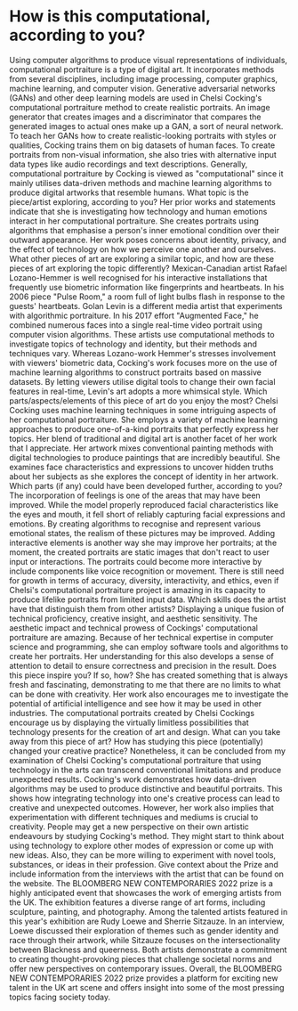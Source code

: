 # How is this computational, according to you?
Using computer algorithms to produce visual representations of individuals, computational portraiture is a type of digital art. It incorporates methods from several disciplines, including image processing, computer graphics, machine learning, and computer vision. Generative adversarial networks (GANs) and other deep learning models are used in Chelsi Cocking's computational portraiture method to create realistic portraits. An image generator that creates images and a discriminator that compares the generated images to actual ones make up a GAN, a sort of neural network. To teach her GANs how to create realistic-looking portraits with styles or qualities, Cocking trains them on big datasets of human faces. To create portraits from non-visual information, she also tries with alternative input data types like audio recordings and text descriptions. Generally, computational portraiture by Cocking is viewed as "computational" since it mainly utilises data-driven methods and machine learning algorithms to produce digital artworks that resemble humans.
What topic is the piece/artist exploring, according to you? 
Her prior works and statements indicate that she is investigating how technology and human emotions interact in her computational portraiture. She creates portraits using algorithms that emphasise a person's inner emotional condition over their outward appearance. Her work poses concerns about identity, privacy, and the effect of technology on how we perceive one another and ourselves.
What other pieces of art are exploring a similar topic, and how are these pieces of art exploring the topic differently?
Mexican-Canadian artist Rafael Lozano-Hemmer is well recognised for his interactive installations that frequently use biometric information like fingerprints and heartbeats. In his 2006 piece "Pulse Room," a room full of light bulbs flash in response to the guests' heartbeats. Golan Levin is a different media artist that experiments with algorithmic portraiture. In his 2017 effort "Augmented Face," he combined numerous faces into a single real-time video portrait using computer vision algorithms. These artists use computational methods to investigate topics of technology and identity, but their methods and techniques vary. Whereas Lozano-work Hemmer's stresses involvement with viewers' biometric data, Cocking's work focuses more on the use of machine learning algorithms to construct portraits based on massive datasets. By letting viewers utilise digital tools to change their own facial features in real-time, Levin's art adopts a more whimsical style.
Which parts/aspects/elements of this piece of art do you enjoy the most?
Chelsi Cocking uses machine learning techniques in some intriguing aspects of her computational portraiture. She employs a variety of machine learning approaches to produce one-of-a-kind portraits that perfectly express her topics. Her blend of traditional and digital art is another facet of her work that I appreciate. Her artwork mixes conventional painting methods with digital technologies to produce paintings that are incredibly beautiful. She examines face characteristics and expressions to uncover hidden truths about her subjects as she explores the concept of identity in her artwork.
Which parts (if any) could have been developed further, according to you?
The incorporation of feelings is one of the areas that may have been improved. While the model properly reproduced facial characteristics like the eyes and mouth, it fell short of reliably capturing facial expressions and emotions. By creating algorithms to recognise and represent various emotional states, the realism of these pictures may be improved. Adding interactive elements is another way she may improve her portraits; at the moment, the created portraits are static images that don't react to user input or interactions. The portraits could become more interactive by include components like voice recognition or movement. There is still need for growth in terms of accuracy, diversity, interactivity, and ethics, even if Chelsi's computational portraiture project is amazing in its capacity to produce lifelike portraits from limited input data.
Which skills does the artist have that distinguish them from other artists?
Displaying a unique fusion of technical proficiency, creative insight, and aesthetic sensitivity. The aesthetic impact and technical prowess of Cockings' computational portraiture are amazing. Because of her technical expertise in computer science and programming, she can employ software tools and algorithms to create her portraits. Her understanding for this also develops a sense of attention to detail to ensure correctness and precision in the result.
Does this piece inspire you? If so, how?
She has created something that is always fresh and fascinating, demonstrating to me that there are no limits to what can be done with creativity. Her work also encourages me to investigate the potential of artificial intelligence and see how it may be used in other industries. The computational portraits created by Chelsi Cockings encourage us by displaying the virtually limitless possibilities that technology presents for the creation of art and design.
What can you take away from this piece of art? How has studying this piece (potentially) changed your creative practice?
Nonetheless, it can be concluded from my examination of Chelsi Cocking's computational portraiture that using technology in the arts can transcend conventional limitations and produce unexpected results. Cocking's work demonstrates how data-driven algorithms may be used to produce distinctive and beautiful portraits. This shows how integrating technology into one's creative process can lead to creative and unexpected outcomes. However, her work also implies that experimentation with different techniques and mediums is crucial to creativity. People may get a new perspective on their own artistic endeavours by studying Cocking's method. They might start to think about using technology to explore other modes of expression or come up with new ideas. Also, they can be more willing to experiment with novel tools, substances, or ideas in their profession.
Give context about the Prize and include information from the interviews with the artist that can be found on the website.
The BLOOMBERG NEW CONTEMPORARIES 2022 prize is a highly anticipated event that showcases the work of emerging artists from the UK. The exhibition features a diverse range of art forms, including sculpture, painting, and photography. Among the talented artists featured in this year's exhibition are Rudy Loewe and Sherrie Sitzauze. In an interview, Loewe discussed their exploration of themes such as gender identity and race through their artwork, while Sitzauze focuses on the intersectionality between Blackness and queerness. Both artists demonstrate a commitment to creating thought-provoking pieces that challenge societal norms and offer new perspectives on contemporary issues. Overall, the BLOOMBERG NEW CONTEMPORARIES 2022 prize provides a platform for exciting new talent in the UK art scene and offers insight into some of the most pressing topics facing society today.

